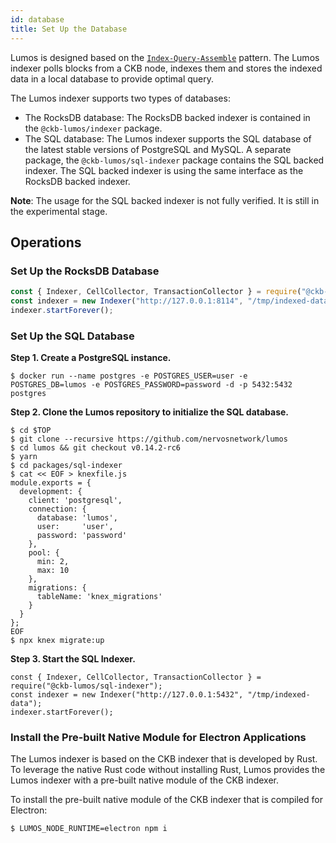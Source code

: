 ```yaml
---
id: database
title: Set Up the Database
---
```

Lumos is designed based on the [`Index-Query-Assemble`](https://docs.nervos.org/docs/reference/cell#index-query-assemble-pattern) pattern. The Lumos indexer polls blocks from a CKB node, indexes them and stores the indexed data in a local database to provide optimal query.

<!--Dapps built with Lumos must have an indexer configured and running.-->

The Lumos indexer supports two types of databases:

- The RocksDB database: The RocksDB backed indexer is contained in the  `@ckb-lumos/indexer` package.
- The SQL database: The Lumos indexer supports the SQL database of the latest stable versions of PostgreSQL and MySQL. A separate package, the `@ckb-lumos/sql-indexer` package contains the SQL backed indexer. The SQL backed indexer is using the same interface as the RocksDB backed indexer. 

**Note**:  The usage for the SQL backed indexer is not fully verified. It is still in the experimental stage.

<!--Note this issue is actually caused since we are still leveraging the old native node module solution. We are also evaluating other solutions, such as [N-API](https://medium.com/@atulanand94/beginners-guide-to-writing-nodejs-addons-using-c-and-n-api-node-addon-api-9b3b718a9a7f), which is based on a stable API, so there is no need to recompile everything for a different Node.js version. We do hope that in later versions, we can convert to N-API so there is not need to deal with inconsistent module versions.-->

## Operations

### Set Up the RocksDB Database

```javascript
const { Indexer, CellCollector, TransactionCollector } = require("@ckb-lumos/indexer");
const indexer = new Indexer("http://127.0.0.1:8114", "/tmp/indexed-data");
indexer.startForever();
```

### Set Up the SQL Database

**Step 1. Create a PostgreSQL instance.**

```
$ docker run --name postgres -e POSTGRES_USER=user -e POSTGRES_DB=lumos -e POSTGRES_PASSWORD=password -d -p 5432:5432 postgres
```

**Step 2. Clone the Lumos repository to initialize the SQL database.**

```
$ cd $TOP
$ git clone --recursive https://github.com/nervosnetwork/lumos
$ cd lumos && git checkout v0.14.2-rc6
$ yarn
$ cd packages/sql-indexer
$ cat << EOF > knexfile.js
module.exports = {
  development: {
    client: 'postgresql',
    connection: {
      database: 'lumos',
      user:     'user',
      password: 'password'
    },
    pool: {
      min: 2,
      max: 10
    },
    migrations: {
      tableName: 'knex_migrations'
    }
  }
};
EOF
$ npx knex migrate:up
```

**Step 3. Start the SQL Indexer.**

```
const { Indexer, CellCollector, TransactionCollector } = require("@ckb-lumos/sql-indexer");
const indexer = new Indexer("http://127.0.0.1:5432", "/tmp/indexed-data");
indexer.startForever();
```

### Install the Pre-built Native Module for Electron Applications

The Lumos indexer is based on the CKB indexer that is developed by Rust. To leverage the native Rust code without installing Rust, Lumos provides the Lumos indexer with a pre-built native module of the CKB indexer.

<!--Electron has a different application binary interface (ABI) from a given Node.js binary, that will cause different Node.js version errors for Electron applications. So the pre-built native module of the CKB indexer needs to be used.-->

<!--First, we do provide pre-built binaries linked with electron's node version.-->

To install the pre-built native module of the CKB indexer that is compiled for Electron: 

<!--Install npm dependencies in your Electron app to make sure the pre-built native modules compiled for Electron to be downloaded.-->

```bash
$ LUMOS_NODE_RUNTIME=electron npm i
```

<!--You can also follow the [steps](https://neon-bindings.com/docs/electron-apps) in Neon's documentation to rebuild the modules.--><!--Note: This workaround requires to install Rust on the system.-->